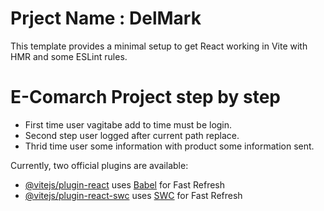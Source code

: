 # Prject Name : DelMark

This template provides a minimal setup to get React working in Vite with HMR and some ESLint rules.

# E-Comarch Project step by step

- First time user vagitabe add to time must be login.
- Second step user logged after current path replace.
- Thrid time user some information with product some information sent.

Currently, two official plugins are available:

- [@vitejs/plugin-react](https://github.com/vitejs/vite-plugin-react/blob/main/packages/plugin-react/README.md) uses [Babel](https://babeljs.io/) for Fast Refresh
- [@vitejs/plugin-react-swc](https://github.com/vitejs/vite-plugin-react-swc) uses [SWC](https://swc.rs/) for Fast Refresh
